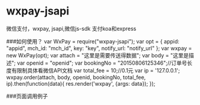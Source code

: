 # wxpay-jsapi
微信支付，wxpay,  jsapi,微信js-sdk 支付koa和express

###如何使用？
       var WxPay = require("wxpay-jsapi");
       var opt = {
          appid: "appid",
          mch_id: "mch_id",
          key: "key",
          notify_url: "notify_url"
       };
       var wxpay = new WxPay(opt);
       var attach = "这里是需要传送得数据";
       var body = "这里是描述";
       var openid = "openid";
       var bookingNo = "20150806125346";//订单号长度有限制具体看微信API文档
       var total_fee = 10;//0.1元
    	 var ip = '127.0.0.1';
       wxpay.order(attach, body, openid, bookingNo, total_fee, ip).then(function(data){
          res.render('wxpay', {args: data});
       });
   
   
###页面调用例子
    		<script type="text/javascript">
            var onBridgeReady = function() {
             WeixinJSBridge.invoke('getBrandWCPayRequest', {
             	"appId": "<%= args.appId %>",
             	"timeStamp": "<%= args.timeStamp %>",
             	"nonceStr": "<%= args.nonceStr %>",
             	"package": "prepay_id=<%= args.package %>",
             	"signType": "MD5",
             	"paySign": "<%= args.paySign %>",
             },
             function(res) {
               if (res.err_msg == "get_brand_wcpay_request:ok") {
    				alert(res.err_msg); //成功页面
               } else if (res.err_msg == "get_brand_wcpay_request:cancel") {
    				alert(res.err_msg); //成功页面
               } else if (res.err_msg == "get_brand_wcpay_request:fail") {
                  alert(res.err_msg); //成功页面
               } else {
                 
               }
             });
            };
            if (document.addEventListener) {
             document.addEventListener("WeixinJSBridgeReady", onBridgeReady, true);
            } else {
             document.attachEvent("onWeixinJSBridgeReady", onBridgeReady);
            }
       //      $(function(){
    			// addCharge();
       //      });
    		</script>
